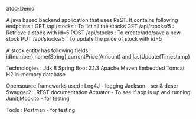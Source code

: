 StockDemo

A java based backend application that uses ReST. It contains following endpoints :
        GET /api/stocks : To list all the stocks
        GET /api/stocks/5 : Retrieve a stock with id=5
        POST /api/stocks : To create/add/save a new stock
        PUT /api/stocks/5 : To update the price of stock with id=5

A stock entity has following fields :
        id(number),name(String),currentPrice(Amount) and lastUpdate(Timestamp)

Technologies :
        Jdk 8
        Spring Boot 2.1.3
        Apache Maven
        Embedded Tomcat
        H2 in-memory database

Opensource frameworks used :
        Log4J - logging
        Jackson - ser & deser
        Swagger2 - REST documentation
        Actuator - To see if app is up and running
        Junit,Mockito - for testing

Tools :
        Postman - for testing
